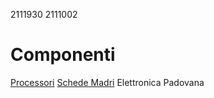 2111930
2111002
# Componenti
[Processori](processori.md)
[Schede Madri](schede_madri.md)
Elettronica Padovana
